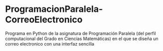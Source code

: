 # ProgramacionParalela-CorreoElectronico
Programa en Python de la asignatura de Programación Paralela (del perfil computacional del Grado en Ciencias Matemáticas) en el que se diseña un correo electronico con una interfaz sencilla
